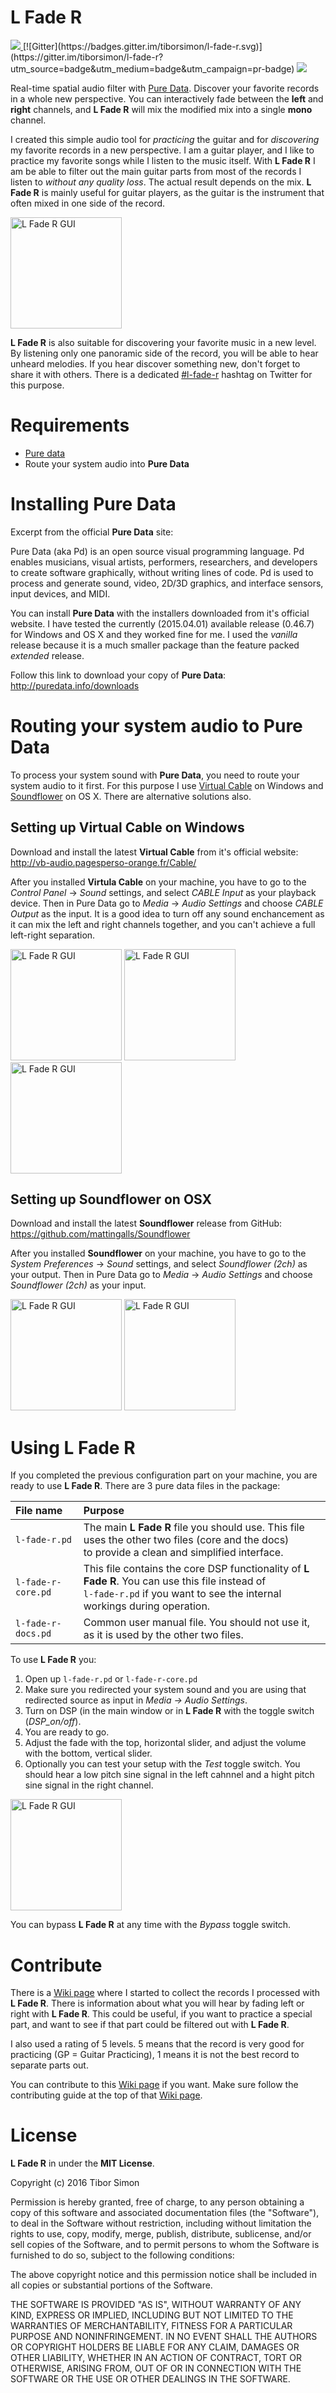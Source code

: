 # L Fade R

<a title="Latest version" href="https://github.com/tiborsimon/l-fade-r/releases/latest" target="_blank">
   <img src="https://img.shields.io/badge/version-v1.0--beta.0-green.svg?style=flat" />
</a>
[![Gitter](https://badges.gitter.im/tiborsimon/l-fade-r.svg)](https://gitter.im/tiborsimon/l-fade-r?utm_source=badge&utm_medium=badge&utm_campaign=pr-badge)
<a title="License" href="#license">
   <img src="http://img.shields.io/badge/license-MIT-lightgray.svg?style=flat" />
</a>

Real-time spatial audio filter with [Pure Data](http://puredata.info). 
Discover your favorite records in a whole new perspective. You can interactively fade between the __left__ and __right__ 
channels, and __L Fade R__ will mix the modified mix into a single __mono__ channel.

I created this simple audio tool for _practicing_ the guitar and for _discovering_ my favorite records in a new perspective. I am a 
guitar player, and I like to practice my favorite songs while I listen to the music itself. With __L Fade R__ I am be able to 
filter out the main guitar parts from most of the records I listen to _without any quality loss_. The actual result depends on the mix. __L Fade R__ is mainly useful for guitar players, as the guitar is the instrument that often mixed in one side of the record.

<img src="https://raw.githubusercontent.com/tiborsimon/l-fade-r/master/docs/l-fade-r-gui.png" alt="L Fade R GUI" width=178 />

__L Fade R__ is also suitable for discovering your favorite music in a new level. By listening only one panoramic side of the record, you will be able to hear unheard melodies. If you hear discover something new, don't forget to share it with others. There is a dedicated [#l-fade-r]() hashtag on Twitter for this purpose.

# Requirements

- [Pure data](http://puredata.info)
- Route your system audio into __Pure Data__

# Installing Pure Data

Excerpt from the official __Pure Data__ site:

>
Pure Data (aka Pd) is an open source visual programming language. Pd enables musicians, visual artists, performers, 
researchers, and developers to create software graphically, without writing lines of code. Pd is used to process and 
generate sound, video, 2D/3D graphics, and interface sensors, input devices, and MIDI.
>

You can install __Pure Data__ with the installers downloaded from it's official website. I have tested the currently 
(2015.04.01) available release (0.46.7) for Windows and OS X and they worked fine for me. I used the _vanilla_ release because it is a much smaller package than the feature packed _extended_ release.

Follow this link to download your copy of __Pure Data__: http://puredata.info/downloads

# Routing your system audio to Pure Data

To process your system sound with __Pure Data__, you need to route your system audio to it first. For this purpose I 
use [Virtual Cable]() on Windows and [Soundflower]() on OS X. There are alternative solutions also.

## Setting up Virtual Cable on Windows

Download and install the latest __Virtual Cable__ from it's official website: http://vb-audio.pagesperso-orange.fr/Cable/

After you installed __Virtula Cable__ on your machine, you have to go to the _Control Panel_ -> _Sound_ settings, and select _CABLE Input_ as your playback device. Then in Pure Data go to _Media_ -> _Audio Settings_ and choose _CABLE Output_ as the input. It is a good idea to turn off any sound enchancement as it can mix the left and right channels together, and you can't achieve a full left-right separation.

<img src="https://raw.githubusercontent.com/tiborsimon/l-fade-r/master/docs/win-settings-01.png" alt="L Fade R GUI" width=178 />
<img src="https://raw.githubusercontent.com/tiborsimon/l-fade-r/master/docs/win-settings-02.png" alt="L Fade R GUI" width=178 />
<img src="https://raw.githubusercontent.com/tiborsimon/l-fade-r/master/docs/win-settings-03.png" alt="L Fade R GUI" width=178 />

## Setting up Soundflower on OSX

Download and install the latest __Soundflower__ release from GitHub: https://github.com/mattingalls/Soundflower

After you installed __Soundflower__ on your machine, you have to go to the _System Preferences_ -> _Sound_ settings, and select _Soundflower (2ch)_ as your output. Then in Pure Data go to _Media_ -> _Audio Settings_ and choose _Soundflower (2ch)_ as your input.

<img src="https://raw.githubusercontent.com/tiborsimon/l-fade-r/master/docs/osx-settings-01.png" alt="L Fade R GUI" width=178 />
<img src="https://raw.githubusercontent.com/tiborsimon/l-fade-r/master/docs/osx-settings-02.png" alt="L Fade R GUI" width=178 />

# Using L Fade R

If you completed the previous configuration part on your machine, you are ready to use __L Fade R__. There are 3 pure data files in the package:

| File name | Purpose |
|:----------|:--------|
| `l-fade-r.pd` | The main __L Fade R__ file you should use. This file uses the other two files (core and the docs)<br />to provide a clean and simplified interface. |
| `l-fade-r-core.pd` | This file contains the core DSP functionality of __L Fade R__. You can use this file instead of<br /> `l-fade-r.pd` if you want to see the internal workings during operation. |
| `l-fade-r-docs.pd` | Common user manual file. You should not use it, as it is used by the other two files. |

To use __L Fade R__ you:

1. Open up `l-fade-r.pd` or `l-fade-r-core.pd`
2. Make sure you redirected your system sound and you are using that redirected source as input in _Media -> Audio Settings_.
3. Turn on DSP (in the main window or in __L Fade R__ with the toggle switch (_DSP_on/off_).
4. You are ready to go.
5. Adjust the fade with the top, horizontal slider, and adjust the volume with the bottom, vertical slider.
6. Optionally you can test your setup with the _Test_ toggle switch. You should hear a low pitch sine signal in the left cahnnel and a hight pitch sine signal in the right channel.

<img src="https://raw.githubusercontent.com/tiborsimon/l-fade-r/master/docs/l-fade-r-gui.png" alt="L Fade R GUI" width=178 />

You can bypass __L Fade R__ at any time with the _Bypass_ toggle switch.

# Contribute

There is a [Wiki page](https://github.com/tiborsimon/l-fade-r/wiki) where I started to collect the records I processed with __L Fade R__. There is information about what you will hear by fading left or right with __L Fade R__. This could be useful, if you want to practice a special part, and want to see if that part could be filtered out with __L Fade R__.

I also used a rating of 5 levels. 5 means that the record is very good for practicing (GP = Guitar Practicing), 1 means it is not the best record to separate parts out.

You can contribute to this [Wiki page](https://github.com/tiborsimon/l-fade-r/wiki) if you want. Make sure follow the contributing guide at the top of that [Wiki page](https://github.com/tiborsimon/l-fade-r/wiki).

# License

__L Fade R__ in under the __MIT License__.

Copyright (c) 2016 Tibor Simon

Permission is hereby granted, free of charge, to any person obtaining a copy
of this software and associated documentation files (the "Software"), to deal
in the Software without restriction, including without limitation the rights
to use, copy, modify, merge, publish, distribute, sublicense, and/or sell
copies of the Software, and to permit persons to whom the Software is
furnished to do so, subject to the following conditions:

The above copyright notice and this permission notice shall be included in all
copies or substantial portions of the Software.

THE SOFTWARE IS PROVIDED "AS IS", WITHOUT WARRANTY OF ANY KIND, EXPRESS OR
IMPLIED, INCLUDING BUT NOT LIMITED TO THE WARRANTIES OF MERCHANTABILITY,
FITNESS FOR A PARTICULAR PURPOSE AND NONINFRINGEMENT. IN NO EVENT SHALL THE
AUTHORS OR COPYRIGHT HOLDERS BE LIABLE FOR ANY CLAIM, DAMAGES OR OTHER
LIABILITY, WHETHER IN AN ACTION OF CONTRACT, TORT OR OTHERWISE, ARISING FROM,
OUT OF OR IN CONNECTION WITH THE SOFTWARE OR THE USE OR OTHER DEALINGS IN THE
SOFTWARE.

